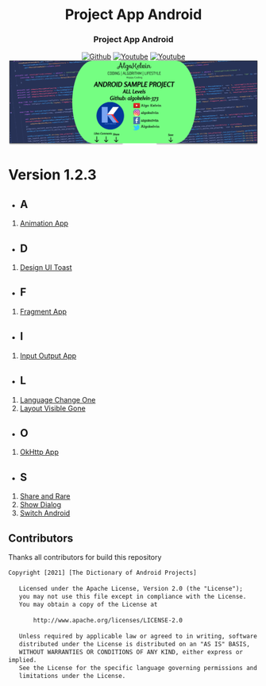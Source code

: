 <h1 align="center">Project App Android</h1>
<h3 align="center">Project App Android</h3>

<p align="center">
  <a href="https://github.com/algokelvin-373"><img alt="Github" src="https://img.shields.io/github/followers/algokelvin-373?label=follow&style=social"></a>
  <a href="https://www.youtube.com/c/AlgoKelvin373/"><img alt="Youtube" src="https://img.shields.io/youtube/channel/views/UCpSHZFRx64xWwXYbWbyXxfw?style=social"></a>
  <a href="https://www.youtube.com/c/AlgoKelvin373/"><img alt="Youtube" src="https://img.shields.io/youtube/channel/subscribers/UCpSHZFRx64xWwXYbWbyXxfw?style=social"></a>
  <br>
  <img src="https://github.com/algokelvin-373/ProjectAppAndroid/blob/master/Bg_Android.png"/>
</p>

# Version 1.2.3
- ## A
1. <a href="https://github.com/algokelvin-373/ProjectAppAndroid/tree/master/AnimationApp">Animation App</a>

- ## D
1. <a href="https://github.com/algokelvin-373/ProjectAppAndroid/tree/master/DesignUIToast">Design UI Toast</a>

- ## F
1. <a href="https://github.com/algokelvin-373/ProjectAppAndroid/tree/master/FragmentApp">Fragment App</a>

- ## I
1. <a href="https://github.com/algokelvin-373/ProjectAppAndroid/tree/master/InputOutputApp">Input Output App</a>

- ## L
1. <a href="https://github.com/algokelvin-373/ProjectAppAndroid/tree/master/LanguageChangeOne">Language Change One</a>
2. <a href="https://github.com/algokelvin-373/ProjectAppAndroid/tree/master/LayoutVisibleGone">Layout Visible Gone</a>

- ## O
1. <a href="https://github.com/algokelvin-373/ProjectAppAndroid/tree/master/OkHttpApp">OkHttp App</a>

- ## S
1. <a href="https://github.com/algokelvin-373/ProjectAppAndroid/tree/master/ShareAndRare">Share and Rare</a>
2. <a href="https://github.com/algokelvin-373/ProjectAppAndroid/tree/master/ShowDialog">Show Dialog</a>
3. <a href="https://github.com/algokelvin-373/ProjectAppAndroid/tree/master/SwitchAndroid">Switch Android</a>

## Contributors
Thanks all contributors for build this repository

```
Copyright [2021] [The Dictionary of Android Projects]

   Licensed under the Apache License, Version 2.0 (the "License");
   you may not use this file except in compliance with the License.
   You may obtain a copy of the License at

       http://www.apache.org/licenses/LICENSE-2.0

   Unless required by applicable law or agreed to in writing, software
   distributed under the License is distributed on an "AS IS" BASIS,
   WITHOUT WARRANTIES OR CONDITIONS OF ANY KIND, either express or implied.
   See the License for the specific language governing permissions and
   limitations under the License.
   
```   
